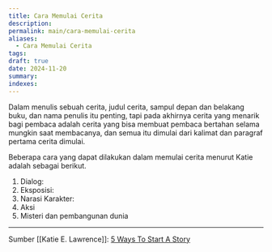 ```yaml
---
title: Cara Memulai Cerita
description: 
permalink: main/cara-memulai-cerita
aliases:
  - Cara Memulai Cerita
tags: 
draft: true
date: 2024-11-20
summary: 
indexes:
---
```


Dalam menulis sebuah cerita, judul cerita, sampul depan dan belakang buku, dan nama penulis itu penting, tapi pada akhirnya cerita yang menarik bagi pembaca adalah cerita yang bisa membuat pembaca bertahan selama mungkin saat membacanya, dan semua itu dimulai dari kalimat dan paragraf pertama cerita dimulai.

Beberapa cara yang dapat dilakukan dalam memulai cerita menurut Katie adalah sebagai berikut.
1. Dialog:
2. Eksposisi:
3. Narasi Karakter:
4. Aksi
5. Misteri dan pembangunan dunia




---
Sumber  [[Katie E. Lawrence]]: [5 Ways To Start A Story](https://medium.com/story-nerds/5-ways-to-start-a-story-5496af2f6e75)